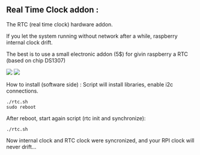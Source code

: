 ## Real Time Clock addon : ##
The RTC (real time clock) hardware addon.

If you let the system running without network after a while, raspberry internal clock drift.

The best is to use a small electronic addon (5$) for givin raspberry a RTC (based on chip DS1307)

![](https://raw.githubusercontent.com/wareck/rtc_pi_addon/master/pics/rtc.png)
![](https://raw.githubusercontent.com/wareck/rtc_pi_addon/master/pics/rtc_rpi.png)

How to install (software side) :
Script will install libraries, enable i2c connections.

    ./rtc.sh
    sudo reboot

After reboot, start again script (rtc init and synchronize):

    ./rtc.sh

Now internal clock and RTC clock were syncronized, and your RPI clock will never drift...
